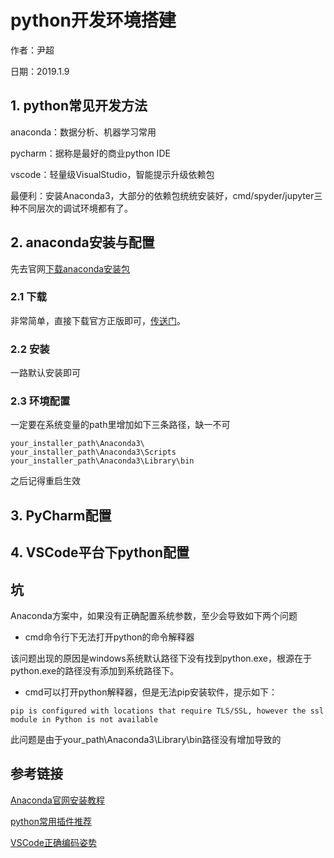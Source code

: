 # python开发环境搭建

作者：尹超

日期：2019.1.9

## 1. python常见开发方法

anaconda：数据分析、机器学习常用

pycharm：据称是最好的商业python IDE	

vscode：轻量级VisualStudio，智能提示升级依赖包

最便利：安装Anaconda3，大部分的依赖包统统安装好，cmd/spyder/jupyter三种不同层次的调试环境都有了。

## 2. anaconda安装与配置

先去官网[下载anaconda安装包](http://docs.anaconda.com/anaconda/install/)

### 2.1 下载

非常简单，直接下载官方正版即可，[传送门](https://www.anaconda.com/distribution/)。

### 2.2 安装

一路默认安装即可

### 2.3 环境配置

一定要在系统变量的path里增加如下三条路径，缺一不可

```
your_installer_path\Anaconda3\
your_installer_path\Anaconda3\Scripts
your_installer_path\Anaconda3\Library\bin
```

之后记得重启生效

## 3. PyCharm配置

## 4. VSCode平台下python配置



## 坑

Anaconda方案中，如果没有正确配置系统参数，至少会导致如下两个问题

- cmd命令行下无法打开python的命令解释器

该问题出现的原因是windows系统默认路径下没有找到python.exe，根源在于python.exe的路径没有添加到系统路径下。

- cmd可以打开python解释器，但是无法pip安装软件，提示如下：

`pip is configured with locations that require TLS/SSL, however the ssl module in Python is not available`

此问题是由于your_path\Anaconda3\Library\bin路径没有增加导致的

## 参考链接

[Anaconda官网安装教程](http://docs.anaconda.com/anaconda/install/windows/)

[python常用插件推荐](https://www.cnblogs.com/pleiades/p/8284562.html)

[VSCode正确编码姿势](http://www.cnblogs.com/bloglkl/p/5797805.html)